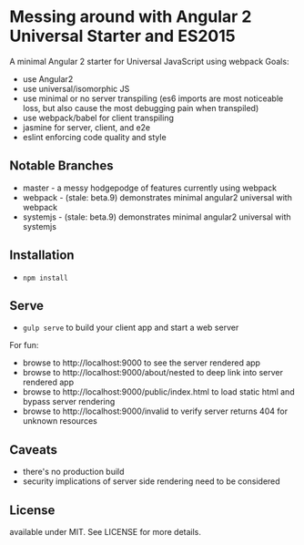 # Messing around with Angular 2 Universal Starter and ES2015

A minimal Angular 2 starter for Universal JavaScript using webpack
Goals:
* use Angular2
* use universal/isomorphic JS
* use minimal or no server transpiling (es6 imports are most noticeable loss,
  but also cause the most debugging pain when transpiled)
* use webpack/babel for client transpiling
* jasmine for server, client, and e2e
* eslint enforcing code quality and style

## Notable Branches

* master - a messy hodgepodge of features currently using webpack
* webpack - (stale: beta.9) demonstrates minimal angular2 universal with webpack
* systemjs - (stale: beta.9) demonstrates minimal angular2 universal with systemjs

## Installation

* `npm install`

## Serve

* `gulp serve` to build your client app and start a web server

For fun:
* browse to http://localhost:9000 to see the server rendered app
* browse to http://localhost:9000/about/nested to deep link into server rendered app
* browse to http://localhost:9000/public/index.html to load static html and bypass server rendering
* browse to http://localhost:9000/invalid to verify server returns 404 for unknown resources

## Caveats

* there's no production build
* security implications of server side rendering need to be considered

## License

available under MIT. See LICENSE for more details.
